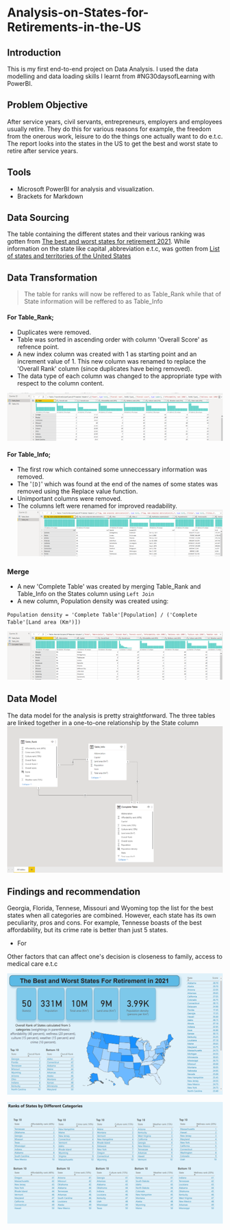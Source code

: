 # Analysis-on-States-for-Retirements-in-the-US


## Introduction
This is my first end-to-end project on Data Analysis. I used the data modelling and data loading skills I learnt from #NG30daysofLearning with PowerBI.

## Problem Objective
After service years, civil servants, entrepreneurs, employers and employees usually retire. They do this for various reasons for example, the freedom from the onerous work, leisure to do the things one actually want to do e.t.c. The report looks into the states in the US to get the best and worst state to retire after service years.
## Tools
- Microsoft PowerBI for analysis and visualization.
- Brackets for Markdown

## Data Sourcing
The table containing the different states and their various ranking was gotten from [The best and worst states for retirement 2021](https://www.bankrate.com/retirement/best-and-worst-states-for-retirement/#3). While information on the state like capital ,abbreviation e.t.c, was gotten from [List of states and territories of the United States](https://en.wikipedia.org/wiki/List_of_states_and_territories_of_the_United_States)
## Data Transformation
> The table for ranks will now be reffered to as Table_Rank while that of State information will be reffered to as Table_Info

#### For Table_Rank;
- Duplicates were removed.
- Table was sorted in ascending order with column 'Overall Score' as refrence point.
- A new index column was created with 1 as starting point and an increment value of 1. This new column was renamed to replace the 'Overall Rank' column (since duplicates have being removed).
- The data type of each column was changed to the appropriate type with respect to the column content.

![Ranked States](https://github.com/Zion-Zion/Analysis-on-States-for-Retirements-in-the-US/blob/main/Table_rank%20(2).png)

#### For Table_Info;
- The first row which contained some unneccessary information was removed.
- The '`[D]`' which was found at the end of the names of some states was removed using the Replace value function.
- Unimportant columns were removed.
- The columns left were renamed for improved readability.
![State Info](https://github.com/Zion-Zion/Analysis-on-States-for-Retirements-in-the-US/blob/main/Table_Info%20(2).png)

### Merge
-  A new 'Complete Table' was created by merging Table_Rank and Table_Info on the States column using `Left Join`
- A new column, Population density was created using:

`Population density = 'Complete Table'[Population] / ('Complete Table'[Land area (Km²)])`


![Merged Table](https://github.com/Zion-Zion/Analysis-on-States-for-Retirements-in-the-US/blob/main/Complete%20Table.png)

## Data Model

The data model for the analysis is pretty straightforward. The three tables are linked together in a one-to-one relationship by the State column
![Data Model](https://github.com/Zion-Zion/Analysis-on-States-for-Retirements-in-the-US/blob/main/Data%20model.png)

## Findings and recommendation

Georgia, Florida, Tennese, Missouri and Wyoming top the list  for the best states when all categories are combined. However, each state has its own peculiarity, pros and cons. For example, Tennesse boasts of the best affordability, but its crime rate is better than just 5 states.

- For

Other factors that can affect one's decision is closeness to family, access to medical care e.t.c

![Report page 1](https://github.com/Zion-Zion/Analysis-on-States-for-Retirements-in-the-US/blob/main/best%20and%20worst%20state%201.png)

![Report page 2](https://github.com/Zion-Zion/Analysis-on-States-for-Retirements-in-the-US/blob/main/best%20and%20worst%20state%202.png)
